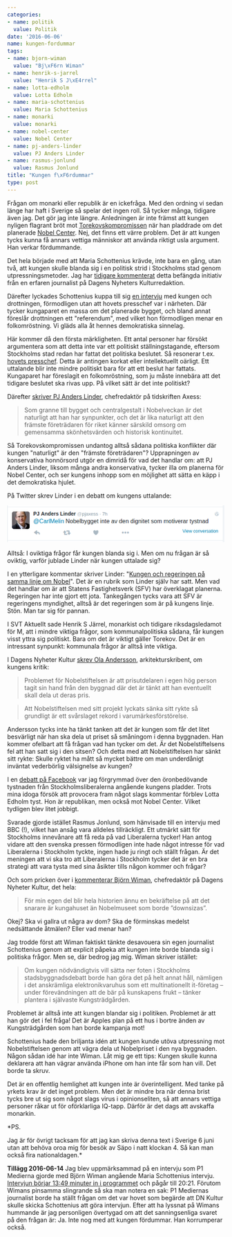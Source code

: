 ```yaml
---
categories:
- name: politik
  value: Politik
date: '2016-06-06'
name: kungen-fordummar
tags:
- name: bjorn-wiman
  value: "Bj\xF6rn Wiman"
- name: henrik-s-jarrel
  value: "Henrik S J\xE4rrel"
- name: lotta-edholm
  value: Lotta Edholm
- name: maria-schottenius
  value: Maria Schottenius
- name: monarki
  value: monarki
- name: nobel-center
  value: Nobel Center
- name: pj-anders-linder
  value: PJ Anders Linder
- name: rasmus-jonlund
  value: Rasmus Jonlund
title: "Kungen f\xF6rdummar"
type: post
---
```

Frågan om monarki eller republik är en ickefråga. Med den ordning vi sedan länge har haft i Sverige så spelar det ingen roll. Så tycker många, tidigare även jag. Det gör jag inte längre. Anledningen är inte främst att kungen nyligen flagrant bröt mot [Torekovskompromissen](https://sv.wikipedia.org/wiki/Torekovskompromissen) när han pladdrade om det planerade [Nobel Center](http://www.nobelcenter.se/). Nej, det finns ett värre problem. Det är att kungen tycks kunna få annars vettiga människor att använda riktigt usla argument. Han verkar fördummande.

Det hela började med att Maria Schottenius krävde, inte bara en gång, utan två, att kungen skulle blanda sig i en politisk strid i Stockholms stad genom utpressningsmetoder. Jag har [tidigare kommenterat](/2016/03/15/maria-schottenius-hahahaha/) detta befängda initiativ från en erfaren journalist på Dagens Nyheters Kulturredaktion.

Därefter lyckades Schottenius kuppa till sig [en intervju](http://www.dn.se/kultur-noje/kungen-det-gar-ju-att-flytta-pa-nobel-center/) med kungen och drottningen, förmodligen utan att hovets presschef var i närheten. Där tycker kungaparet en massa om det planerade bygget, och bland annat föreslår drottningen ett "referendum", med vilket hon förmodligen menar en folkomröstning. Vi gläds alla åt hennes demokratiska sinnelag.

Här kommer då den första märkligheten. Ett antal personer har försökt argumentera som att detta inte var ett politiskt ställningstagande, eftersom Stockholms stad redan har fattat det politiska beslutet. Så resonerar t.ex. [hovets presschef](http://www.expressen.se/dinapengar/hovet-han-kan-tycka-nagot-som-alla-andra/). Detta är antingen korkat eller intellektuellt oärligt. Ett uttalande blir inte mindre politiskt bara för att ett beslut har fattats. Kungaparet har föreslagit en folkomröstning, som ju måste innebära att det tidigare beslutet ska rivas upp. På vilket sätt är det inte politiskt?

Därefter [skriver PJ Anders Linder](http://www.axess.se/blog/2016/6/2/kungen-visar-god-smak-och-ar-i-sin-fulla-ratt-att-gora-det), chefredaktör på tidskriften Axess:

> Som granne till bygget och centralgestalt i Nobelveckan är det naturligt att han har synpunkter, och det är lika naturligt att den främste företrädaren för riket känner särskild omsorg om gemensamma skönhetsvärden och historisk kontinuitet.

Så Torekovskompromissen undantog alltså sådana politiska konflikter där kungen "naturligt" är den "främste företrädaren"? Upprapningen av konservativa honnörsord utgör en dimridå för vad det handlar om: att PJ Anders Linder, liksom många andra konservativa, tycker illa om planerna för Nobel Center, och ser kungens inhopp som en möjlighet att sätta en käpp i det demokratiska hjulet.

På Twitter skrev Linder i en debatt om kungens uttalande:

[![Nobel-dignitet-tystnad](/files/nobel-dignitet-tystnad.png)](/files/nobel-dignitet-tystnad.png)

Alltså: I oviktiga frågor får kungen blanda sig i. Men om nu frågan är så oviktig, varför jublade Linder när kungen uttalade sig?

I en ytterligare kommentar skriver Linder: "[Kungen och regeringen på samma linje om Nobel](http://www.axess.se/blog/2016/6/2/kungen-och-regeringen-pa-samma-linje-om-nobel)". Det är en rubrik som Linder själv har satt. Men vad det handlar om är att Statens Fastighetsverk (SFV) har överklagat planerna. Regeringen har inte gjort ett jota. Tankegången tycks vara att SFV är regeringens myndighet, alltså är det regeringen som är på kungens linje. Stön. Man tar sig för pannan.

I SVT Aktuellt sade Henrik S Järrel, monarkist och tidigare riksdagsledamot för M, att i mindre viktiga frågor, som kommunalpolitiska sådana, får kungen visst yttra sig politiskt. Bara om det är viktigt gäller Torekov. Det är en intressant synpunkt: kommunala frågor är alltså inte viktiga.

I Dagens Nyheter Kultur [skrev Ola Andersson](http://www.dn.se/kultur-noje/ola-andersson-nobelstiftelsen-har-sankt-sitt-varumarke/), arkitekturskribent, om kungens kritik:

> Problemet för Nobelstiftelsen är att prisutdelaren i egen hög person tagit sin hand från den byggnad där det är tänkt att han eventuellt skall dela ut deras pris.

> Att Nobelstiftelsen med sitt projekt lyckats sänka sitt rykte så grundligt är ett svårslaget rekord i varumärkesförstörelse.

Andersson tycks inte ha tänkt tanken att det är kungen som får det litet besvärligt när han ska dela ut priset så småningom i denna byggnaden. Han kommer ofelbart att få frågan vad han tycker om det. Är det Nobelstiftelsens fel att han satt sig i den sitsen? Och detta med att Nobelstiftelsen har sänkt sitt rykte: Skulle ryktet ha mått så mycket bättre om man underdånigt inväntat vederbörlig välsignelse av kungen?

I en [debatt på Facebook](https://www.facebook.com/per.kraulis/posts/10153911134188591) var jag förgrymmad över den öronbedövande tystnaden från Stockholmsliberalerna angående kungens pladder. Trots mina idoga försök att provocera fram något slags kommentar förblev Lotta Edholm tyst. Hon är republikan, men också mot Nobel Center. Vilket tydligen blev litet jobbigt.

Svarade gjorde istället Rasmus Jonlund, som hänvisade till en intervju med BBC (!), vilket han ansåg vara alldeles tillräckligt. Ett utmärkt sätt för Stockholms innevånare att få reda på vad Liberalerna tycker! Han antog vidare att den svenska pressen förmodligen inte hade något intresse för vad Liberalerna i Stockholm tyckte, ingen hade ju ringt och ställt frågan. Är det meningen att vi ska tro att Liberalerna i Stockholm tycker det är en bra strategi att vara tysta med sina åsikter tills någon kommer och frågar?

Och som pricken över i [kommenterar Björn Wiman](http://www.dn.se/kultur-noje/bjorn-wiman-det-ar-kungahuset-som-bor-downsizas-inte-nobelmuseet/), chefredaktör på Dagens Nyheter Kultur, det hela:

> För min egen del blir hela historien ännu en bekräftelse på att det snarare är kungahuset än Nobelmuseet som borde ”downsizas”.

Okej? Ska vi gallra ut några av dom? Ska de förminskas medelst nedsättande åtmälen? Eller vad menar han?

Jag trodde först att Wiman faktiskt tänkte desavouera sin egen journalist Schottenius genom att explicit påpeka att kungen inte borde blanda sig i politiska frågor. Men se, där bedrog jag mig. Wiman skriver istället:

> Om kungen nödvändigtvis vill sätta ner foten i Stockholms stadsbyggnadsdebatt borde han göra det på helt annat håll, nämligen i det anskrämliga elektronikvaruhus som ett multinationellt it-företag – under förevändningen att de bär på kunskapens frukt – tänker plantera i självaste Kungsträdgården.

Problemet är alltså inte att kungen blandar sig i politiken. Problemet är att han gör det i fel fråga! Det är Apples plan på ett hus i bortre änden av Kungsträdgården som han borde kampanja mot!

Schottenius hade den briljanta idén att kungen kunde utöva utpressning mot Nobelstiftelsen genom att vägra dela ut Nobelpriset i den nya byggnaden. Någon sådan idé har inte Wiman. Låt mig ge ett tips: Kungen skulle kunna deklarera att han vägrar använda iPhone om han inte får som han vill. Det borde ta skruv.

Det är en offentlig hemlighet att kungen inte är överintelligent. Med tanke på yrkets krav är det inget problem. Men det är mindre bra när denna brist tycks bre ut sig som något slags virus i opinionseliten, så att annars vettiga personer råkar ut för oförklarliga IQ-tapp. Därför är det dags att avskaffa monarkin.

*PS.

Jag är för övrigt tacksam för att jag kan skriva denna text i Sverige 6 juni utan att behöva oroa mig för besök av Säpo i natt klockan 4. Så kan man också fira nationaldagen.*

**Tillägg 2016-06-14** Jag blev uppmärksammad på en intervju som P1 Medierna gjorde med Björn Wiman angående Maria Schottenius intervju. [Intervjun börjar 13:49 minuter in i programmet](http://sverigesradio.se/sida/avsnitt/743115?programid=2795) och pågår till 20:21. Förutom Wimans pinsamma slingrande så ska man notera en sak: P1 Mediernas journalist borde ha ställt frågan om det var hovet som begärde att DN Kultur skulle skicka Schottenius att göra intervjun. Efter att ha lyssnat på Wimans hummande är jag personligen övertygad om att det sanningsenliga svaret på den frågan är: Ja. Inte nog med att kungen fördummar. Han korrumperar också.

